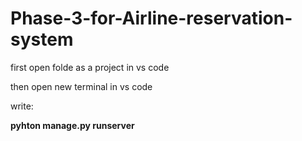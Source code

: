 # Phase-3-for-Airline-reservation-system
first open folde as a project in vs code

then open new terminal in vs code

write:

**pyhton manage.py runserver**

